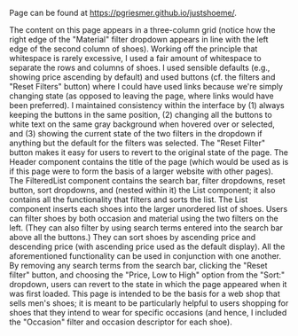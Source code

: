 Page can be found at https://pgriesmer.github.io/justshoeme/.

The content on this page appears in a three-column grid (notice how the right edge of the "Material" filter dropdown appears in line with the left edge of the second column of shoes). Working off the principle that whitespace is rarely excessive, I used a fair amount of whitespace to separate the rows and columns of shoes. I used sensible defaults (e.g., showing price ascending by default) and used buttons (cf. the filters and "Reset Filters" button) where I could have used links because we're simply changing state (as opposed to leaving the page, where links would have been preferred). I maintained consistency within the interface by (1) always keeping the buttons in the same position, (2) changing all the buttons to white text on the same gray background when hovered over or selected, and (3) showing the current state of the two filters in the dropdown if anything but the default for the filters was selected. The "Reset Filter" button makes it easy for users to revert to the original state of the page. The Header component contains the title of the page (which would be used as is if this page were to form the basis of a larger website with other pages). The FilteredList component contains the search bar, filter dropdowns, reset button, sort dropdowns, and (nested within it) the List component; it also contains all the functionality that filters and sorts the list. The List component inserts each shoes into the larger unordered list of shoes. Users can filter shoes by both occasion and material using the two filters on the left. (They can also filter by using search terms entered into the search bar above all the buttons.) They can sort shoes by ascending price and descending price (with ascending price used as the default display). All the aforementioned functionality can be used in conjunction with one another. By removing any search terms from the search bar, clicking the "Reset filter" button, and choosing the "Price, Low to High" option from the "Sort:" dropdown, users can revert to the state in which the page appeared when it was first loaded. This page is intended to be the basis for a web shop that sells men's shoes; it is meant to be particularly helpful to users shopping for shoes that they intend to wear for specific occasions (and hence, I included the "Occasion" filter and occasion descriptor for each shoe).